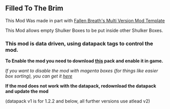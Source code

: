 ## Filled To The Brim


This Mod Was made in part with [Fallen Breath's Multi Version Mod Template](https://github.com/Fallen-Breath/fabric-mod-template)

This Mod allows empty Shulker Boxes to be put inside other Shulker Boxes.

### This mod is data driven, using datapack tags to control the mod. 

**To Enable the mod you need to download [this](https://maven.lemonlime.tech/snapshots/fttb-enable-v2.zip) pack and enable it in game.**



*If you want to disable the mod with magenta boxes (for things like easier box sorting), you can get it [here](https://maven.lemonlime.tech/snapshots/fttb-magenta_not_empty-v2.zip)*




**If the mod does not work with the datapack, redownload the datapack and update the mod**

(datapack v1 is for 1.2.2 and below, all further versions use atlead v2)



